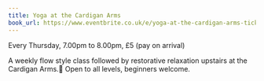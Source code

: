 ```yaml
---
title: Yoga at the Cardigan Arms
book_url: https://www.eventbrite.co.uk/e/yoga-at-the-cardigan-arms-tickets-51709616856
---
```

Every Thursday, 7.00pm to 8.00pm, £5 (pay on arrival)

A weekly flow style class followed by restorative relaxation upstairs at the Cardigan Arms.
Open to all levels, beginners welcome.